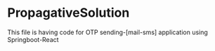# PropagativeSolution


This file is having code for OTP sending-[mail-sms] application using Springboot-React
